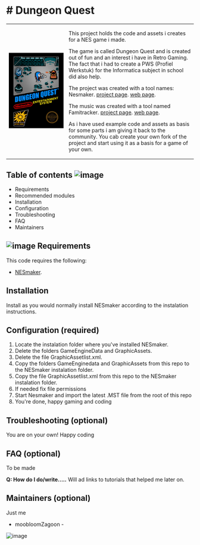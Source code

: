 <h1># Dungeon Quest</h1>
<table cellspacing="0" cellpadding="0">
  <tr>
    <td>
<img src="https://github.com/moobloomZagoon/Dungeon-Quest/blob/main/misc/blackbox.png"  >
    </td><td valign="top">

This project holds the code and assets i creates for a NES game i made.

The game is called Dungeon Quest and is created out of fun and an interest i have in Retro Gaming. The fact that i had to create a PWS (Profiel Werkstuk) for the Informatica subject in school did also help.

The project was created with a tool names: Nesmaker.
[project page](https://github.com/chronosv2/NESMaker_Public_Code_Repository).
[web page](https://www.thenew8bitheroes.com/).

The music was created with a tool named Famitracker.
[project page](https://github.com/Dn-Programming-Core-Management/Dn-FamiTracker).
[web page](https://famitracker.org/).

As i have used example code and assets as basis for some parts i am giving it back to the community. You cab create your own fork of the project and start using it as a basis for a game of your own.
</td>
</tr>
</table>

## Table of contents ![image](https://github.com/moobloomZagoon/Dungeon-Quest/assets/156084521/b181f1af-7d1a-4bf6-8151-ee10090e3eb8)

- Requirements
- Recommended modules
- Installation
- Configuration
- Troubleshooting
- FAQ
- Maintainers


## ![image](https://github.com/moobloomZagoon/Dungeon-Quest/assets/156084521/26f865f9-ddd3-45b7-8dbc-12860df59316) Requirements

This code requires the following:

- [NESmaker](https://www.thenew8bitheroes.com/).

## Installation 

Install as you would normally install NESmaker according to the instalation instructions.


## Configuration (required)

1. Locate the instalation folder where you've installed NESmaker.
2. Delete the folders GameEngineData and GraphicAssets.
3. Delete the file GraphicAssetlist.xml.
4. Copy the folders GameEnginedata and GraphicAssets from this repo to the NESmaker instalation folder.
5. Copy the file GraphicAssetlist.xml from this repo to the NESmaker instalation folder.
6. If needed fix file permissions
7. Start Nesmaker and import the latest .MST file from the root of this repo
8. You're done, happy gaming and coding


## Troubleshooting (optional)
You are on your own!
Happy coding


## FAQ (optional)
To be made

**Q: How do I do/write.....**
Will ad links to tutorials that helped me later on.

## Maintainers (optional)
Just me
- moobloomZagoon -

![image](https://github.com/moobloomZagoon/Dungeon-Quest/assets/156084521/45c46f90-78b1-422a-a3a0-28b107ab387c)


